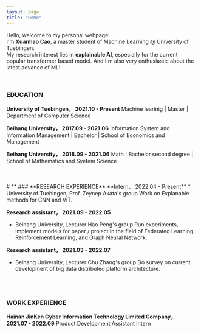 ```yaml
---
layout: page
title: "Home"
---
```


Hello, welcome to my personal webpage!  
I'm **Xuanhao Cao**, a master student of Machine Learning @ University of Tuebingen.  
My research interest lies in **explainable AI**, especially for the current popular transformer based model. 
And I'm also very enthusiastic about the latest advance of ML!  

<br/>

### EDUCATION
**University of Tuebingen，      2021.10 - Present**
Machine learinig | Master | Department of Computer Science

**Beihang University，      2017.09 - 2021.06**
Information System and Information Management | Bachelor | School of Economics and Management 

**Beihang University，      2018.09 - 2021.06**
Math | Bachelor second degree | School of Mathematics and Syetem Science  

<br/>
<br/>
# **
### **RESEARCH EXPERIENCE**
**Intern，    2022.04 - Present**
* University of Tuebingen, Prof. Zeynep Akata's group 
Work on Explanable methods for CNN and ViT.

**Research assistant，    2021.09 - 2022.05**
* Beihang University, Lecturer Hao Peng's group
Run experiments, implement models for paper / project in the field of Federated Learning, Reinforcement Learning, and Graph Neural Network.

**Research assistant，     2021.03 - 2022.07**
* Beihang University, Lecturer Chu Zhang's group
Do survey on current development of big data distributed platform architecture.

<br/>
<br/>

### **WORK EXPERIENCE**
**Hainan JinKen Cyber Information Technology Limited Company，       2021.07 - 2022.09**
Product Development Assistant Intern



